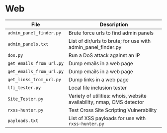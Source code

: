 
# Web

| File  | Description  |
|---|---|
| `admin_panel_finder.py` | Brute force urls to find admin panels                                 |
| `admin_panels.txt`      | List of dir/urls to brute; for use with admin_panel_finder.py         |
| `dos.py`  | Run a DoS attack against an IP  |
| `get_emails_from_url.py`  | Dump emails in a web page  |
| `get_emails_from_url.py`  | Dump emails in a web page  |
| `get_links_from_url.py`  | Dump links in a web page  |
| `lfi_tester.py`         | Local file inclusion tester                                           |
| `Site_Tester.py`        | Variety of utilities: whois, website availability, nmap, CMS detector |
| `rxss-hunter.py`          | Test Cross Site Scripting Vulnerability                               |
| `payloads.txt`       | List of XSS payloads for use with `rxss-hunter.py`                        |
